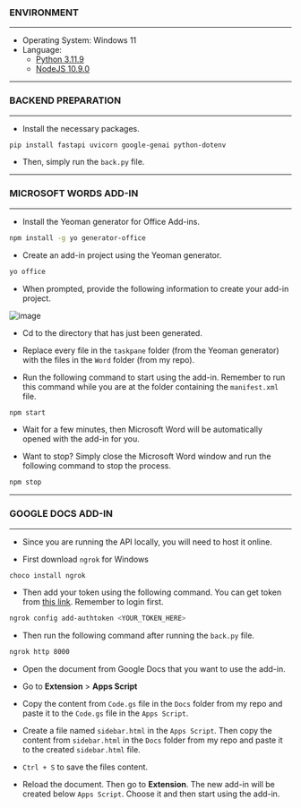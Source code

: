 ### ENVIRONMENT
---
- Operating System: Windows 11
- Language:
    - [Python 3.11.9](https://www.python.org/downloads/release/python-3119/)
    - [NodeJS 10.9.0](https://nodejs.org/en/blog/release/v10.9.0)

---
### BACKEND PREPARATION
---

- Install the necessary packages.

```bash
pip install fastapi uvicorn google-genai python-dotenv
```

- Then, simply run the `back.py` file.

---
### MICROSOFT WORDS ADD-IN
---

- Install the Yeoman generator for Office Add-ins.

```bash
npm install -g yo generator-office
```

- Create an add-in project using the Yeoman generator.

```bash
yo office
```

- When prompted, provide the following information to create your add-in project.

![image](https://learn.microsoft.com/en-us/office/dev/add-ins/images/yo-office-word.png)

- Cd to the directory that has just been generated.

- Replace every file in the `taskpane` folder (from the Yeoman generator) with the files in the `Word` folder (from my repo).

- Run the following command to start using the add-in. Remember to run this command while you are at the folder containing the `manifest.xml` file.

```bash
npm start
```

- Wait for a few minutes, then Microsoft Word will be automatically opened with the add-in for you.

- Want to stop? Simply close the Microsoft Word window and run the following command to stop the process.

```bash
npm stop
```

---
### GOOGLE DOCS ADD-IN
---

- Since you are running the API locally, you will need to host it online. 

- First download `ngrok` for Windows

```bash
choco install ngrok
```

- Then add your token using the following command. You can get token from [this link](https://dashboard.ngrok.com/get-started/setup/windows). Remember to login first.

```bash
ngrok config add-authtoken <YOUR_TOKEN_HERE>
```

- Then run the following command after running the `back.py` file.

```bash
ngrok http 8000
```

- Open the document from Google Docs that you want to use the add-in.

- Go to **Extension** > **Apps Script**

- Copy the content from `Code.gs` file in the `Docs` folder from my repo and paste it to the `Code.gs` file in the `Apps Script`.

- Create a file named `sidebar.html` in the `Apps Script`. Then copy the content from `sidebar.html` in the `Docs` folder from my repo and paste it to the created `sidebar.html` file.

- `Ctrl + S` to save the files content.

- Reload the document. Then go to **Extension**. The new add-in will be created below `Apps Script`. Choose it and then start using the add-in.
